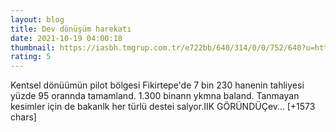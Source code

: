 ```yaml
--- 
layout: blog
title: Dev dönüşüm harekatı
date: 2021-10-19 04:00:18
thumbnail: https://iasbh.tmgrup.com.tr/e722bb/640/314/0/0/752/640?u=https://isbh.tmgrup.com.tr/sbh/2021/10/19/dev-donusum-harekati-1634594781434.jpg&bg=1
rating: 5
---
```

Kentsel dönüümün pilot bölgesi Fikirtepe'de 7 bin 230 hanenin tahliyesi yüzde 95 orannda tamamland. 1.300 binann ykmna baland. Tanmayan kesimler için de bakanlk her türlü destei salyor.IIK GÖRÜNDÜÇev… [+1573 chars]